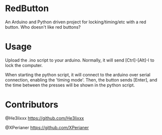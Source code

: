 # RedButton
An Arduino and Python driven project for locking/timing/etc with a red button. Who doesn't like red buttons?

# Usage
Upload the .ino script to your arduino. Normally, it will send [Ctrl]-[Alt]-l to lock the computer.

When starting the python script, it will connect to the arduino over serial connection, enabling the 'timing mode'. Then, the button sends [Enter], and the time between the presses will be shown in the python script.

# Contributors
@He3lixxx https://github.com/He3lixxx

@XPerianer https://github.com/XPerianer
